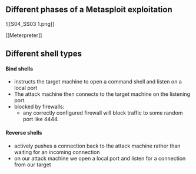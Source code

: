 ## Different phases of a Metasploit exploitation
![[S04_SS03 1.png]]



[[Meterpreter]]

## Different shell types

#### Bind shells
- instructs the target machine to open a command shell and listen on a local port
- The attack machine then connects to the target machine on the listening port.
- blocked by firewalls: 
	- any correctly configured firewall will block traffic to some random port like 4444.



#### Reverse shells
- actively pushes a connection back to the attack machine rather than waiting for an incoming connection
- on our attack machine we open a local port and listen for a connection from our target




